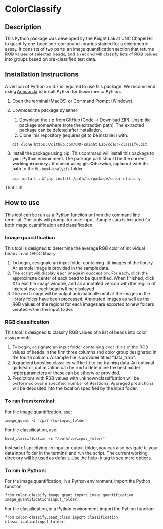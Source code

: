 # ColorClassify

## Description
This Python package was developed by the Knight Lab at UNC Chapel Hill to quantify one-bead one-compound libraries stained for a colorimetric assay. It consists of two parts, an image quantification section that returns RGB values of selected beads, and a second will classify lists of RGB values into groups based on pre-classified test data.

## Installation Instructions
A version of Python >= 3.7 is required to use this package. We recommend using [Anaconda](https://www.anaconda.com) to install Python for those new to Python.
1. Open the terminal (MacOS) or Command Prompt (Windows).
2. Download the package by either:
   1. Download the zip from GitHub (Code -> Download ZIP). Unzip the package somewhere (note the extraction path). The extracted package can be deleted after installation.
   2. Clone this repository (requires git to be installed) with:
      
   `git clone https://github.com/UNC-Knight-Lab/color-classify.git`

3. Install the package using pip. This command will install this package to your Python environment.
    The package path should be the current working directory `.` if cloned using git. Otherwise, replace it with the path to the `ML-bead-analysis` folder.
      
   `pip install .`
   or `pip install /path/to/package/color-classify`

That's it!

## How to use
This tool can be run as a Python function or from the command line terminal. The tools will prompt for user input. Sample data is included for both image quantification and classification. 

### Image quantification
This tool is designed to determine the average RGB color of individual beads in an OBOC library. 
1. To begin, designate an input folder containing .tif images of the library. An sample image is provided in the sample data.
2. The script will display each image in succession. For each, click the approximate center of each bead to be quantified. When finished, click X to exit the image window, and an annotated version with the region of interest over each bead will be displayed.
3. The next image will be output automatically until all the images in the library folder have been processed. Annotated images as well as the RGB values of the regions for each images are exported to new folders created within the input folder.

### RGB classification
This tool is designed to classify RGB values of a list of beads into color assignments.
1. To begin, designate an input folder containing excel files of the RGB values of beads in the first three columns and color group designated in the fourth column. A sample file is provided titled "data_train".
2. A gradient boosting classifier will be fit to the training data. An optional gridsearch optimization can be run to determine the best model hyperparameters or these can be otherwise provided.
3. Predictions with RGB values with unknown classification will be performed over a specified number of iterations. Averaged predictions will be deposited into the location specified by the input folder.

### To run from terminal:
For the image quantification, use:

    image_quant -i "/path/to/input_folder"

For the classification, use:

    bead_classification -i "/path/to/input_folder"
    
Instead of specifying an input or output folder, you can also navigate to your data input folder in the terminal and run the script.
The current working directory will be used as default.
Use the help `-h` tag to see more options.

### To run in Python:
For the image quantification, in a Python environment, import the Python function:

    from color-classify.image_quant import image_quantification
    image_quantification(input_folder)

For the classification, in a Python environment, import the Python function:

    from color-classify.bead_class import classification
    classification(input_folder)
